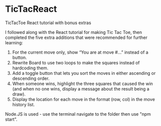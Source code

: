 # TicTacReact
TicTacToe React tutorial with bonus extras

I followed along with the React tutorial for making Tic Tac Toe, then completed the five extra additions that were recommended for further learning:
1. For the current move only, show “You are at move #…” instead of a button.
2. Rewrite Board to use two loops to make the squares instead of hardcoding them.
3. Add a toggle button that lets you sort the moves in either ascending or descending order.
4. When someone wins, highlight the three squares that caused the win (and when no one wins, display a message about the result being a draw).
5. Display the location for each move in the format (row, col) in the move history list.

Node.JS is used - use the terminal navigate to the folder then use "npm start".
